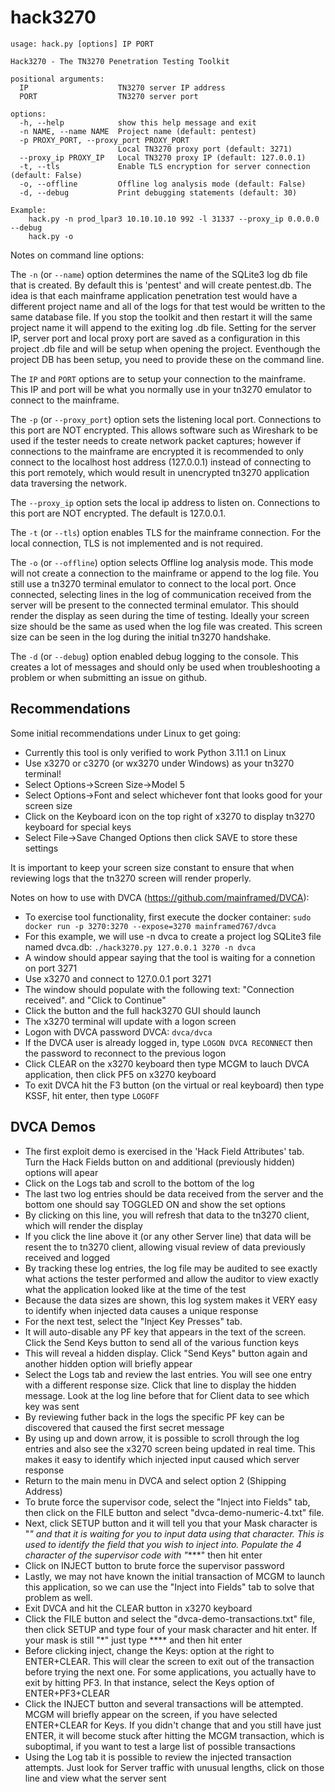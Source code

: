 hack3270
========

```
usage: hack.py [options] IP PORT

Hack3270 - The TN3270 Penetration Testing Toolkit

positional arguments:
  IP                    TN3270 server IP address
  PORT                  TN3270 server port

options:
  -h, --help            show this help message and exit
  -n NAME, --name NAME  Project name (default: pentest)
  -p PROXY_PORT, --proxy_port PROXY_PORT
                        Local TN3270 proxy port (default: 3271)
  --proxy_ip PROXY_IP   Local TN3270 proxy IP (default: 127.0.0.1)
  -t, --tls             Enable TLS encryption for server connection (default: False)
  -o, --offline         Offline log analysis mode (default: False)
  -d, --debug           Print debugging statements (default: 30)

Example:
    hack.py -n prod_lpar3 10.10.10.10 992 -l 31337 --proxy_ip 0.0.0.0 --debug
    hack.py -o
```

Notes on command line options:

The `-n` (or `--name`) option determines the name of the SQLite3 log db file 
that is created.  By default this is 'pentest' and will create pentest.db.  The 
idea is that each mainframe application penetration test would have a different 
project name and all of the logs for that test would be written to the same 
database file.  If you stop the toolkit and then restart it will the same 
project name it will append to the exiting log .db file.  Setting for the server
IP, server port and local proxy port are saved as a configuration in this 
project .db file and will be setup when opening the project.  Eventhough the 
project DB has been setup, you need to provide these on the command line.

The `IP` and `PORT` options are to setup your connection to the mainframe. This
IP and port will be what you normally use in your tn3270 emulator to connect to
the mainframe. 

The `-p` (or `--proxy_port`) option sets the listening local port.  Connections
to this port are NOT encrypted.  This allows software such as Wireshark to be
used if the tester needs to create network packet captures; however if
connections to the mainframe are encrypted it is recommended to only connect to
the localhost host address (127.0.0.1) instead of connecting to this port
remotely, which would result in unencrypted tn3270 application data traversing
the network.

The `--proxy_ip` option sets the local ip address to listen on. Connections to 
this port are NOT encrypted. The default is 127.0.0.1.

The `-t` (or `--tls`) option enables TLS for the mainframe connection.  For the 
local connection, TLS is not implemented and is not required.

The `-o` (or `--offline`) option selects Offline log analysis mode.  This mode 
will not create a connection to the mainframe or append to the log file.  You 
still use a tn3270 terminal emulator to connect to the local port.  Once 
connected, selecting lines in the log of communication received from the server 
will be present to the connected terminal emulator.  This should render the 
display as seen during the time of testing.  Ideally your screen size should be 
the same as used when the log file was created.  This screen size can be seen in
the log during the initial tn3270 handshake.

The `-d` (or `--debug`) option enabled debug logging to the console. This
creates a lot of messages and should only be used when troubleshooting a problem
or when submitting an issue on github. 

Recommendations
---------------

Some initial recommendations under Linux to get going:  

* Currently this tool is only verified to work Python 3.11.1 on Linux
* Use x3270 or c3270 (or wx3270 under Windows) as your tn3270 terminal!
* Select Options->Screen Size->Model 5
* Select Options->Font and select whichever font that looks good for your screen size
* Click on the Keyboard icon on the top right of x3270 to display tn3270 keyboard for special keys
* Select File->Save Changed Options then click SAVE to store these settings

It is important to keep your screen size constant to ensure that when reviewing 
logs that the tn3270 screen will render properly.

Notes on how to use with DVCA (https://github.com/mainframed/DVCA):

* To exercise tool functionality, first execute the docker container: `sudo docker run -p 3270:3270 --expose=3270 mainframed767/dvca`
* For this example, we will use -n dvca to create a project log SQLite3 file named dvca.db: `./hack3270.py 127.0.0.1 3270 -n dvca`
* A window should appear saying that the tool is waiting for a connetion on port 3271
* Use x3270 and connect to 127.0.0.1 port 3271
* The window should populate with the following text: "Connection received". and "Click to Continue"
* Click the button and the full hack3270 GUI should launch
* The x3270 terminal will update with a logon screen
* Logon with DVCA password DVCA: `dvca/dvca`
* If the DVCA user is already logged in, type `LOGON DVCA RECONNECT` then the password to reconnect to the previous logon
* Click CLEAR on the x3270 keyboard then type MCGM to lauch DVCA application, then click PF5 on x3270 keyboard
* To exit DVCA hit the F3 button (on the virtual or real keyboard) then type KSSF, hit enter, then type `LOGOFF`

DVCA Demos
----------

* The first exploit demo is exercised in the 'Hack Field Attributes' tab.  Turn the Hack Fields button on and additional (previously hidden) options will apear
* Click on the Logs tab and scroll to the bottom of the log
* The last two log entries should be data received from the server and the bottom one should say TOGGLED ON and show the set options
* By clicking on this line, you will refresh that data to the tn3270 client, which will render the display
* If you click the line above it (or any other Server line) that data will be resent the to tn3270 client, allowing visual review of data previously received and logged
* By tracking these log entries, the log file may be audited to see exactly what actions the tester performed and allow the auditor to view exactly what the application looked like at the time of the test
* Because the data sizes are shown, this log system makes it VERY easy to identify when injected data causes a unique response
* For the next test, select the "Inject Key Presses" tab.
* It will auto-disable any PF key that appears in the text of the screen.  Click the Send Keys button to send all of the various function keys
* This will reveal a hidden display.  Click "Send Keys" button again and another hidden option will briefly appear
* Select the Logs tab and review the last entries.  You will see one entry with a different response size.  Click that line to display the hidden message.  Look at the log line before that for Client data to see which key was sent
* By reviewing futher back in the logs the specific PF key can be discovered that caused the first secret message
* By using up and down arrow, it is possible to scroll through the log entries and also see the x3270 screen being updated in real time.  This makes it easy to identify which injected input caused which server response
* Return to the main menu in DVCA and select option 2 (Shipping Address)
* To brute force the supervisor code, select the "Inject into Fields" tab, then click on the FILE button and select "dvca-demo-numeric-4.txt" file.
* Next, click SETUP button and it will tell you that your Mask character is "*" and that it is waiting for you to input data using that character.  This is used to identify the field that you wish to inject into.  Populate the 4 character of the supervisor code with "****" then hit enter
* Click on INJECT button to brute force the supervisor password
* Lastly, we may not have known the initial transaction of MCGM to launch this application, so we can use the "Inject into Fields" tab to solve that problem as well.
* Exit DVCA and hit the CLEAR button in x3270 keyboard
* Click the FILE button and select the "dvca-demo-transactions.txt" file, then click SETUP and type four of your mask character and hit enter.  If your mask is still "*" just type **** and then hit enter
* Before clicking inject, change the Keys: option at the right to ENTER+CLEAR.  This will clear the screen to exit out of the transaction before trying the next one.  For some applications, you actually have to exit by hitting PF3.  In that instance, select the Keys option of ENTER+PF3+CLEAR
* Click the INJECT button and several transactions will be attempted.  MCGM will briefly appear on the screen, if you have selected ENTER+CLEAR for Keys.  If you didn't change that and you still have just ENTER, it will become stuck after hitting the MCGM transaction, which is suboptimal, if you want to test a large list of possible transactions
* Using the Log tab it is possible to review the injected transaction attempts.  Just look for Server traffic with unusual lengths, click on those line and view what the server sent
